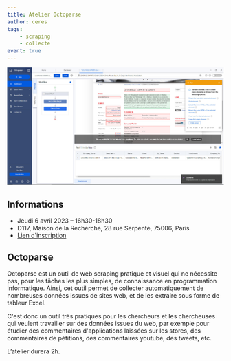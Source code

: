 ```yaml
---
title: Atelier Octoparse
author: ceres
tags:
    - scraping
    - collecte
event: true
---
```


![](octoparse.jpg)

## Informations

- Jeudi 6 avril 2023 – 16h30-18h30
- D117, Maison de la Recherche, 28 rue Serpente, 75006, Paris
- [Lien d'inscription](https://framaforms.org/inscription-atelier-octoparse-1677754133)

## Octoparse

Octoparse est un outil de web scraping pratique et visuel qui ne nécessite pas, pour les tâches les plus simples, de connaissance en programmation informatique. Ainsi, cet outil permet de collecter automatiquement de nombreuses données issues de sites web, et de les extraire sous forme de tableur Excel. 

C'est donc un outil très pratiques pour les chercheurs et les chercheuses qui veulent travailler sur des données issues du web, par exemple pour étudier des commentaires d'applications laissées sur les stores, des commentaires de pétitions, des commentaires youtube, des tweets, etc.

L’atelier durera 2h.